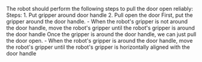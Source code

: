 The robot should perform the following steps to pull the door open reliably:
    Steps:  1. Put gripper around door handle  2. Pull open the door
    First, put the gripper around the door handle.
    - When the robot's gripper is not around the door handle, move the robot's gripper until the robot's gripper is around the door handle
    Once the gripper is around the door handle, we can just pull the door open.
    - When the robot's gripper is around the door handle, move the robot's gripper until the robot's gripper is horizontally aligned with the door handle